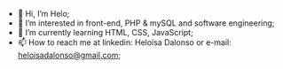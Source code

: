 - 👋 Hi, I’m Helo;
- 👀 I’m interested in front-end, PHP & mySQL and software engineering;
- 🌱 I’m currently learning HTML, CSS, JavaScript;
- 📫 How to reach me at linkedin: Heloísa Dalonso or e-mail: heloisadalonso@gmail.com;

<!---
heloisadalonso/heloisadalonso is a ✨ special ✨ repository because its `README.md` (this file) appears on your GitHub profile.
You can click the Preview link to take a look at your changes.
--->
